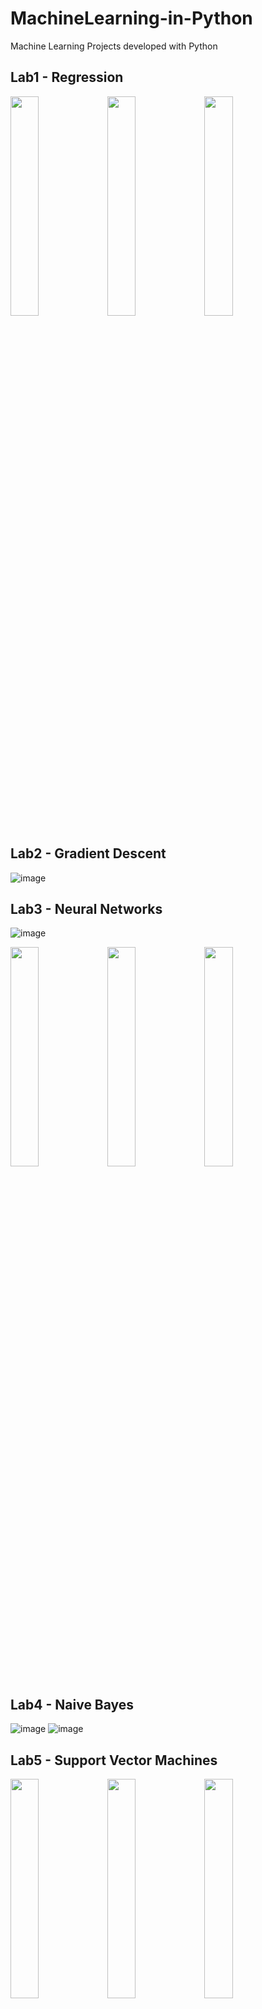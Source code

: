 # MachineLearning-in-Python
 Machine Learning Projects developed with Python

## Lab1 - Regression

<div>
<img src="https://user-images.githubusercontent.com/60743836/181997585-f2e40031-8d15-4d12-a295-129490e6b413.png" width="30%"/>
<img src="https://user-images.githubusercontent.com/60743836/181997016-c2a52e27-cff9-4b83-ad9f-afbccc5e6fe5.png" width="30%"/>
<img src="https://user-images.githubusercontent.com/60743836/181997027-709ad7ff-4e5d-433f-9bd6-cced9a3f59e0.png" width="30%"/>
<div/>

## Lab2 - Gradient Descent

![image](https://user-images.githubusercontent.com/60743836/182001646-4150c6a6-b2b3-43e5-b298-5d514a5db4ea.png)


## Lab3 - Neural Networks

![image](https://user-images.githubusercontent.com/60743836/181997110-5960c6ba-1e9a-43cb-ab57-9b05fb158281.png)

<div>
<img src="https://user-images.githubusercontent.com/60743836/181997119-d3384686-6f4a-4751-8ff4-708edcb6d2ea.png" width="30%"/>
<img src="https://user-images.githubusercontent.com/60743836/181997127-93679738-de4a-4571-b8ae-0147f03d94f9.png" width="30%"/>
<img src="https://user-images.githubusercontent.com/60743836/181997132-adfcce85-6aab-4d94-9419-e5a1d70aeb4b.png" width="30%"/>
<div/>

## Lab4 - Naive Bayes

![image](https://user-images.githubusercontent.com/60743836/181997156-9d500483-069a-4eca-bf4d-5d22f19944c2.png)
![image](https://user-images.githubusercontent.com/60743836/181997161-926a2855-a9ca-4cc0-8484-cc6b34ac97ca.png)

## Lab5 - Support Vector Machines
<div>
<img src="https://user-images.githubusercontent.com/60743836/181997185-b4b90b66-945a-45e8-ac8f-9250ee5944ab.png" width="30%"/>
<img src="https://user-images.githubusercontent.com/60743836/181997193-2316015b-b1b1-4e94-b1e6-5eab85a0ddc1.png" width="30%"/>
<img src="https://user-images.githubusercontent.com/60743836/181997197-165f690a-a348-42b4-81f9-daf2777d7697.png" width="30%"/>
<div/>
<div>
<img src="https://user-images.githubusercontent.com/60743836/181997201-9145420b-625f-4aea-ad66-9a0598cd6678.png" width="30%"/>
<img src="https://user-images.githubusercontent.com/60743836/181997206-9b139462-e129-41b5-8ad2-bfb435bb5d0f.png" width="30%"/>
<img src="https://user-images.githubusercontent.com/60743836/181997208-60f3aa6f-40f7-4067-a2db-7f08e6b56ebc.png" width="30%"/>
<div/>

## Lab6 - Evaluation and Generalization

![image](https://user-images.githubusercontent.com/60743836/182001250-56448fad-b9dd-4b41-93c2-3fc666bab48c.png)


